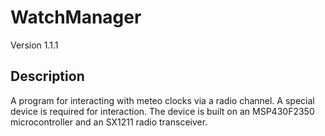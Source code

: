 # WatchManager
Version 1.1.1
## Description
A program for interacting with meteo clocks via a radio channel.
A special device is required for interaction.
The device is built on an MSP430F2350 microcontroller and an SX1211 radio transceiver.
